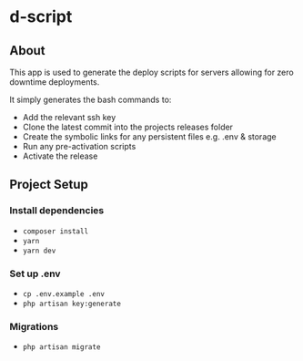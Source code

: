 # d-script 


## About 

This app is used to generate the deploy scripts for servers allowing for zero downtime deployments.

It simply generates the bash commands to:
* Add the relevant ssh key
* Clone the latest commit into the projects releases folder
* Create the symbolic links for any persistent files e.g. .env & storage
* Run any pre-activation scripts
* Activate the release


## Project Setup

### Install dependencies
* `composer install`
* `yarn`
* `yarn dev`

### Set up .env
* `cp .env.example .env`
* `php artisan key:generate`

### Migrations
* `php artisan migrate`
